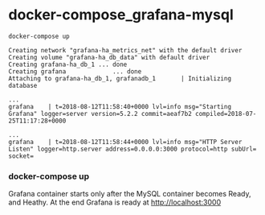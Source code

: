 # docker-compose_grafana-mysql

```
docker-compose up

Creating network "grafana-ha_metrics_net" with the default driver
Creating volume "grafana-ha_db_data" with default driver
Creating grafana-ha_db_1 ... done
Creating grafana             ... done
Attaching to grafana-ha_db_1, grafanadb_1       | Initializing database

...
grafana    | t=2018-08-12T11:58:40+0000 lvl=info msg="Starting Grafana" logger=server version=5.2.2 commit=aeaf7b2 compiled=2018-07-25T11:17:28+0000

...
grafana    | t=2018-08-12T11:58:44+0000 lvl=info msg="HTTP Server Listen" logger=http.server address=0.0.0.0:3000 protocol=http subUrl= socket=
```

### docker-compose up
Grafana container starts only after the MySQL container becomes Ready, and Heathy. At the end Grafana is ready at [http://localhost:3000](http://localhost:3000)
